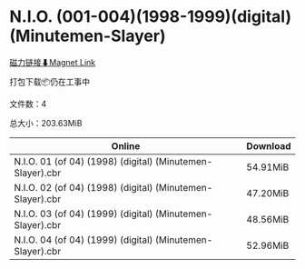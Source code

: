# N.I.O. (001-004)(1998-1999)(digital)(Minutemen-Slayer)

[磁力链接⬇Magnet Link](magnet:?xt=urn:btih:ff0d3275e6d9dc1f4247091762e3f0da60ddbba1&dn=N.I.O.%20%28001-004%29%281998-1999%29%28digital%29%28Minutemen-Slayer%29)

打包下载📦仍在工事中

文件数：4

总大小：203.63MiB

Online | Download
--- | ---
N.I.O. 01 (of 04) (1998) (digital) (Minutemen-Slayer).cbr | 54.91MiB
N.I.O. 02 (of 04) (1998) (digital) (Minutemen-Slayer).cbr | 47.20MiB
N.I.O. 03 (of 04) (1999) (digital) (Minutemen-Slayer).cbr | 48.56MiB
N.I.O. 04 (of 04) (1999) (digital) (Minutemen-Slayer).cbr | 52.96MiB